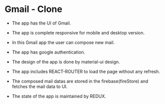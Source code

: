 # Gmail - Clone

* The app has the UI of Gmail.

* The app is complete responsive for mobile and desktop version.

* In this Gmail app the user can compose new mail.

* The app has google authentication.

* The design of the app is done by material-ui design.

* The app includes REACT-ROUTER to load the page without any refresh.

* The composed mail datas are stored in the firebase(fireStore) and fetches the mail data to UI.

* The state of the app is maintained by REDUX.




